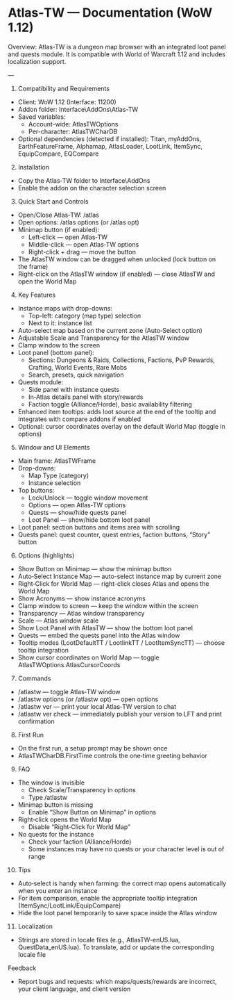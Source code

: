 # Atlas‑TW — Documentation (WoW 1.12)

Overview: Atlas‑TW is a dungeon map browser with an integrated loot panel and quests module. It is compatible with World of Warcraft 1.12 and includes localization support.

—

1) Compatibility and Requirements
- Client: WoW 1.12 (Interface: 11200)
- Addon folder: Interface\AddOns\Atlas-TW
- Saved variables:
  - Account-wide: AtlasTWOptions
  - Per-character: AtlasTWCharDB
- Optional dependencies (detected if installed): Titan, myAddOns, EarthFeatureFrame, Alphamap, AtlasLoader, LootLink, ItemSync, EquipCompare, EQCompare

2) Installation
- Copy the Atlas‑TW folder to Interface\AddOns
- Enable the addon on the character selection screen

3) Quick Start and Controls
- Open/Close Atlas‑TW: /atlas
- Open options: /atlas options (or /atlas opt)
- Minimap button (if enabled):
  - Left-click — open Atlas‑TW
  - Middle-click — open Atlas‑TW options
  - Right-click + drag — move the button
- The AtlasTW window can be dragged when unlocked (lock button on the frame)
- Right-click on the AtlasTW window (if enabled) — close AtlasTW and open the World Map

4) Key Features
- Instance maps with drop-downs:
  - Top-left: category (map type) selection
  - Next to it: instance list
- Auto-select map based on the current zone (Auto‑Select option)
- Adjustable Scale and Transparency for the AtlasTW window
- Clamp window to the screen
- Loot panel (bottom panel):
  - Sections: Dungeons & Raids, Collections, Factions, PvP Rewards, Crafting, World Events, Rare Mobs
  - Search, presets, quick navigation
- Quests module:
  - Side panel with instance quests
  - In‑Atlas details panel with story/rewards
  - Faction toggle (Alliance/Horde), basic availability filtering
- Enhanced item tooltips: adds loot source at the end of the tooltip and integrates with compare addons if enabled
- Optional: cursor coordinates overlay on the default World Map (toggle in options)

5) Window and UI Elements
- Main frame: AtlasTWFrame
- Drop-downs:
  - Map Type (category)
  - Instance selection
- Top buttons:
  - Lock/Unlock — toggle window movement
  - Options — open Atlas‑TW options
  - Quests — show/hide quests panel
  - Loot Panel — show/hide bottom loot panel
- Loot panel: section buttons and items area with scrolling
- Quests panel: quest counter, quest entries, faction buttons, “Story” button

6) Options (highlights)
- Show Button on Minimap — show the minimap button
- Auto‑Select Instance Map — auto-select instance map by current zone
- Right‑Click for World Map — right-click closes Atlas and opens the World Map
- Show Acronyms — show instance acronyms
- Clamp window to screen — keep the window within the screen
- Transparency — Atlas window transparency
- Scale — Atlas window scale
- Show Loot Panel with AtlasTW — show the bottom loot panel
- Quests — embed the quests panel into the Atlas window
- Tooltip modes (LootDefaultTT / LootlinkTT / LootItemSyncTT) — choose tooltip integration
- Show cursor coordinates on World Map — toggle AtlasTWOptions.AtlasCursorCoords

7) Commands
- /atlastw — toggle Atlas‑TW window
- /atlastw options (or /atlastw opt) — open options
- /atlastw ver — print your local Atlas‑TW version to chat
- /atlastw ver check — immediately publish your version to LFT and print confirmation

8) First Run
- On the first run, a setup prompt may be shown once
- AtlasTWCharDB.FirstTime controls the one‑time greeting behavior

9) FAQ
- The window is invisible
  - Check Scale/Transparency in options
  - Type /atlastw
- Minimap button is missing
  - Enable “Show Button on Minimap” in options
- Right‑click opens the World Map
  - Disable “Right‑Click for World Map”
- No quests for the instance
  - Check your faction (Alliance/Horde)
  - Some instances may have no quests or your character level is out of range

10) Tips
- Auto‑select is handy when farming: the correct map opens automatically when you enter an instance
- For item comparison, enable the appropriate tooltip integration (ItemSync/LootLink/EquipCompare)
- Hide the loot panel temporarily to save space inside the Atlas window

11) Localization
- Strings are stored in locale files (e.g., AtlasTW-enUS.lua, QuestData_enUS.lua). To translate, add or update the corresponding locale file

Feedback
- Report bugs and requests: which maps/quests/rewards are incorrect, your client language, and client version